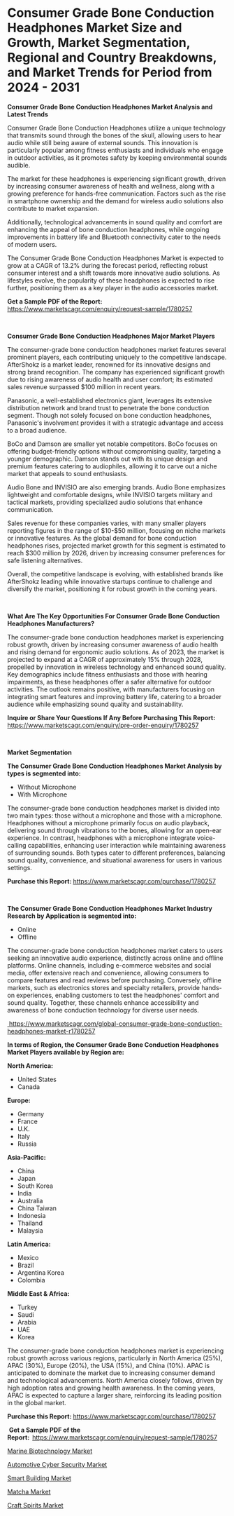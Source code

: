 <p><h1>Consumer Grade Bone Conduction Headphones Market Size and Growth, Market Segmentation, Regional and Country Breakdowns, and Market Trends for Period from 2024 -  2031</h1></p><p><strong>Consumer Grade Bone Conduction Headphones Market Analysis and Latest Trends</strong></p>
<p><p>Consumer Grade Bone Conduction Headphones utilize a unique technology that transmits sound through the bones of the skull, allowing users to hear audio while still being aware of external sounds. This innovation is particularly popular among fitness enthusiasts and individuals who engage in outdoor activities, as it promotes safety by keeping environmental sounds audible.</p><p>The market for these headphones is experiencing significant growth, driven by increasing consumer awareness of health and wellness, along with a growing preference for hands-free communication. Factors such as the rise in smartphone ownership and the demand for wireless audio solutions also contribute to market expansion. </p><p>Additionally, technological advancements in sound quality and comfort are enhancing the appeal of bone conduction headphones, while ongoing improvements in battery life and Bluetooth connectivity cater to the needs of modern users. </p><p>The Consumer Grade Bone Conduction Headphones Market is expected to grow at a CAGR of 13.2% during the forecast period, reflecting robust consumer interest and a shift towards more innovative audio solutions. As lifestyles evolve, the popularity of these headphones is expected to rise further, positioning them as a key player in the audio accessories market.</p></p>
<p><strong>Get a Sample PDF of the Report:&nbsp;</strong> <a href="https://www.marketscagr.com/enquiry/request-sample/1780257?utm_campaign=1339&utm_medium=2&utm_source=Github&utm_content=ia&utm_term=09102024&utm_id=consumer-grade-bone-conduction-headphones">https://www.marketscagr.com/enquiry/request-sample/1780257</a></p>
<p>&nbsp;</p>
<p><strong>Consumer Grade Bone Conduction Headphones Major Market Players</strong></p>
<p><p>The consumer-grade bone conduction headphones market features several prominent players, each contributing uniquely to the competitive landscape. AfterShokz is a market leader, renowned for its innovative designs and strong brand recognition. The company has experienced significant growth due to rising awareness of audio health and user comfort; its estimated sales revenue surpassed $100 million in recent years.</p><p>Panasonic, a well-established electronics giant, leverages its extensive distribution network and brand trust to penetrate the bone conduction segment. Though not solely focused on bone conduction headphones, Panasonic's involvement provides it with a strategic advantage and access to a broad audience.</p><p>BoCo and Damson are smaller yet notable competitors. BoCo focuses on offering budget-friendly options without compromising quality, targeting a younger demographic. Damson stands out with its unique design and premium features catering to audiophiles, allowing it to carve out a niche market that appeals to sound enthusiasts.</p><p>Audio Bone and INVISIO are also emerging brands. Audio Bone emphasizes lightweight and comfortable designs, while INVISIO targets military and tactical markets, providing specialized audio solutions that enhance communication.</p><p>Sales revenue for these companies varies, with many smaller players reporting figures in the range of $10-$50 million, focusing on niche markets or innovative features. As the global demand for bone conduction headphones rises, projected market growth for this segment is estimated to reach $300 million by 2026, driven by increasing consumer preferences for safe listening alternatives. </p><p>Overall, the competitive landscape is evolving, with established brands like AfterShokz leading while innovative startups continue to challenge and diversify the market, positioning it for robust growth in the coming years.</p></p>
<p>&nbsp;</p>
<p><strong>What Are The Key Opportunities For Consumer Grade Bone Conduction Headphones Manufacturers?</strong></p>
<p><p>The consumer-grade bone conduction headphones market is experiencing robust growth, driven by increasing consumer awareness of audio health and rising demand for ergonomic audio solutions. As of 2023, the market is projected to expand at a CAGR of approximately 15% through 2028, propelled by innovation in wireless technology and enhanced sound quality. Key demographics include fitness enthusiasts and those with hearing impairments, as these headphones offer a safer alternative for outdoor activities. The outlook remains positive, with manufacturers focusing on integrating smart features and improving battery life, catering to a broader audience while emphasizing sound quality and sustainability.</p></p>
<p><strong>Inquire or Share Your Questions If Any Before Purchasing This Report:</strong> <a href="https://www.marketscagr.com/enquiry/pre-order-enquiry/1780257?utm_campaign=1339&utm_medium=2&utm_source=Github&utm_content=ia&utm_term=09102024&utm_id=consumer-grade-bone-conduction-headphones">https://www.marketscagr.com/enquiry/pre-order-enquiry/1780257</a></p>
<p>&nbsp;</p>
<p><strong>Market Segmentation</strong></p>
<p><strong>The Consumer Grade Bone Conduction Headphones Market Analysis by types is segmented into:</strong></p>
<p><ul><li>Without Microphone</li><li>With Microphone</li></ul></p>
<p><p>The consumer-grade bone conduction headphones market is divided into two main types: those without a microphone and those with a microphone. Headphones without a microphone primarily focus on audio playback, delivering sound through vibrations to the bones, allowing for an open-ear experience. In contrast, headphones with a microphone integrate voice-calling capabilities, enhancing user interaction while maintaining awareness of surrounding sounds. Both types cater to different preferences, balancing sound quality, convenience, and situational awareness for users in various settings.</p></p>
<p><strong>Purchase this Report:&nbsp;</strong><a href="https://www.marketscagr.com/purchase/1780257?utm_campaign=1339&utm_medium=2&utm_source=Github&utm_content=ia&utm_term=09102024&utm_id=consumer-grade-bone-conduction-headphones">https://www.marketscagr.com/purchase/1780257</a></p>
<p>&nbsp;</p>
<p><strong>The Consumer Grade Bone Conduction Headphones Market Industry Research by Application is segmented into:</strong></p>
<p><ul><li>Online</li><li>Offline</li></ul></p>
<p><p>The consumer-grade bone conduction headphones market caters to users seeking an innovative audio experience, distinctly across online and offline platforms. Online channels, including e-commerce websites and social media, offer extensive reach and convenience, allowing consumers to compare features and read reviews before purchasing. Conversely, offline markets, such as electronics stores and specialty retailers, provide hands-on experiences, enabling customers to test the headphones' comfort and sound quality. Together, these channels enhance accessibility and awareness of bone conduction technology for diverse user needs.</p></p>
<p><a href="https://www.marketscagr.com/global-consumer-grade-bone-conduction-headphones-market-r1780257?utm_campaign=1339&utm_medium=2&utm_source=Github&utm_content=ia&utm_term=09102024&utm_id=consumer-grade-bone-conduction-headphones">&nbsp;https://www.marketscagr.com/global-consumer-grade-bone-conduction-headphones-market-r1780257</a></p>
<p><strong>In terms of Region, the Consumer Grade Bone Conduction Headphones Market Players available by Region are:</strong></p>
<p>
    <p> <strong> North America: </strong>
        <ul>
            <li>United States</li>
            <li>Canada</li>
        </ul>
        </p> 
    <p> <strong> Europe: </strong>
        <ul>
            <li>Germany</li>
            <li>France</li>
            <li>U.K.</li>
            <li>Italy</li>
            <li>Russia</li>
        </ul>
        </p> 
    <p> <strong> Asia-Pacific: </strong>
        <ul>
            <li>China</li>
            <li>Japan</li>
            <li>South Korea</li>
            <li>India</li>
            <li>Australia</li>
            <li>China Taiwan</li>
            <li>Indonesia</li>
            <li>Thailand</li>
            <li>Malaysia</li>
        </ul>
        </p> 
    <p> <strong> Latin America: </strong>
        <ul>
            <li>Mexico</li>
            <li>Brazil</li>
            <li>Argentina Korea</li>
            <li>Colombia</li>
        </ul>
        </p> 
    <p> <strong> Middle East & Africa: </strong>
        <ul>
            <li>Turkey</li>
            <li>Saudi</li>
            <li>Arabia</li>
            <li>UAE</li>
            <li>Korea</li>
        </ul>
    </p>
    </p>
<p><p>The consumer-grade bone conduction headphones market is experiencing robust growth across various regions, particularly in North America (25%), APAC (30%), Europe (20%), the USA (15%), and China (10%). APAC is anticipated to dominate the market due to increasing consumer demand and technological advancements. North America closely follows, driven by high adoption rates and growing health awareness. In the coming years, APAC is expected to capture a larger share, reinforcing its leading position in the global market.</p></p>
<p><strong>Purchase this Report: </strong><a href="https://www.marketscagr.com/purchase/1780257?utm_campaign=1339&utm_medium=2&utm_source=Github&utm_content=ia&utm_term=09102024&utm_id=consumer-grade-bone-conduction-headphones">https://www.marketscagr.com/purchase/1780257</a></p>
<p>&nbsp;<strong>Get a Sample PDF of the Report:&nbsp;&nbsp;</strong><a href="https://www.marketscagr.com/enquiry/request-sample/1780257?utm_campaign=1339&utm_medium=2&utm_source=Github&utm_content=ia&utm_term=09102024&utm_id=consumer-grade-bone-conduction-headphones">https://www.marketscagr.com/enquiry/request-sample/1780257</a></p>
<p><strong></strong></p>
<p><p><a href="https://www.linkedin.com/pulse/marine-biotechnology-market-size-share-growth-analysis-re8fe?utm_campaign=1339&utm_medium=2&utm_source=Github&utm_content=ia&utm_term=09102024&utm_id=consumer-grade-bone-conduction-headphones">Marine Biotechnology Market</a></p><p><a href="https://www.linkedin.com/pulse/navigating-automotive-cyber-security-market-expert-analysis-gwume?utm_campaign=1339&utm_medium=2&utm_source=Github&utm_content=ia&utm_term=09102024&utm_id=consumer-grade-bone-conduction-headphones">Automotive Cyber Security Market</a></p><p><a href="https://www.linkedin.com/pulse/global-smart-building-market-focus-application-end-use-industry-whxtc?trackingId=VnUibjWhSmenhpnZZv9pQw%3D%3D&utm_campaign=1339&utm_medium=2&utm_source=Github&utm_content=ia&utm_term=09102024&utm_id=consumer-grade-bone-conduction-headphones">Smart Building Market</a></p><p><a href="https://issuu.com/reportprime-2/docs/matcha-market-size-2030.pptx_b6e449c38407a6?utm_campaign=1339&utm_medium=2&utm_source=Github&utm_content=ia&utm_term=09102024&utm_id=consumer-grade-bone-conduction-headphones">Matcha Market</a></p><p><a href="https://issuu.com/reportprime-2/docs/craft-spirits-market-size-2030.pptx_8c2954d6926331?utm_campaign=1339&utm_medium=2&utm_source=Github&utm_content=ia&utm_term=09102024&utm_id=consumer-grade-bone-conduction-headphones">Craft Spirits Market</a></p></p>